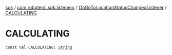 [sdk](../../index.md) / [com.robotemi.sdk.listeners](../index.md) / [OnGoToLocationStatusChangedListener](index.md) / [CALCULATING](./-c-a-l-c-u-l-a-t-i-n-g.md)

# CALCULATING

`const val CALCULATING: `[`String`](https://kotlinlang.org/api/latest/jvm/stdlib/kotlin/-string/index.html)